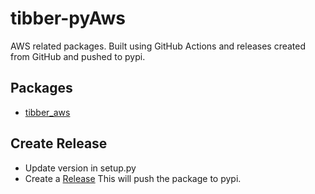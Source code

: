 # tibber-pyAws
AWS related packages.
Built using GitHub Actions and releases created from GitHub and pushed to pypi.

## Packages
* [tibber_aws](https://pypi.org/project/tibber-aws/)

## Create Release
* Update version in setup.py
* Create a [Release](https://github.com/tibbercom/tibber-pyAws/releases)
  This will push the package to pypi.
